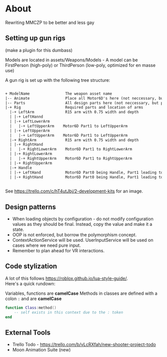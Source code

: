 # About

Rewriting MMCZP to be better and less gay

## Setting up gun rigs

(make a plugin for this dumbass)

Models are located in assets/Weapons/Models - A model can
be FirstPerson (high-poly) or ThirdPerson (low-poly, optimized for en masse use)

A gun rig is set up with the following tree structure:

```txt

+ ModelName                The weapon asset name
|-- Animate                Place all Motor6D's here (not neccessary, but preferred)
|-- Parts                  All design parts here (not neccessary, but preferred)
|-+ Rig                    Required parts and location of arms
  |-+ LeftArm              R15 arm with 0.75 width and depth
  | |-+ LeftHannd
  | |-+ LeftLowerArm
  |   |-+ LeftUpperArm    Motor6D Part1 to LeftUpperArm
  | |-+ LeftUpperArm
  |   |-+ LeftUpperArm    Motor6D Part1 to LeftUpperArm
  |-+ RightArm             R15 arm with 0.75 width and depth
  | |-+ RightHand
  |   |-+ RightLowerArm    Motor6D Part1 to RightLowerArm
  | |-+ RightLowerArm
  |   |-+ RightUpperArm    Motor6D Part1 to RightUpperArm
  | |-+ RightUpperArm
  |-+ Handle
  | |-+ LeftHand           Motor6D Part0 being Handle, Part1 leading to LeftHand in LeftArm
  | |-+ RightHand          Motor6D Part0 being Handle, Part1 leading to RightHand in RightArm
  
```

See <https://trello.com/c/hT4utJbj/2-development-kits> for an image.

## Design patterns

* When loading objects by configuration - do not modify configuration values as they should be final.
  Instead, copy the value and make it a state.
* OOP is not enforced, but borrow the polymorphism concept.
* ContextActionService will be used. UserInputService will be used on cases where we need pure input.
* Remember to plan ahead for VR interactions.

## Code stylization

A lot of this follows <https://roblox.github.io/lua-style-guide/>.  
Here's a quick rundown:

Variables, functions are **camelCase**
Methods in classes are defined with a colon ``:`` and are **camelCase**

```lua
function Class:method()
    -- self exists in this context due to the : token
end
```

## External Tools

* Trello Todo - <https://trello.com/b/vLcRXfah/new-shooter-project-todo>
* Moon Animation Suite (new)
